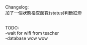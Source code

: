 Changelog: <br />
加了一個狀態檢查函數(status)判斷紅燈<br /><br />

TODO:<br />
 -wait for wifi from teacher<br />
 -database wow wow
